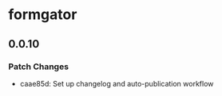 # formgator

## 0.0.10

### Patch Changes

- caae85d: Set up changelog and auto-publication workflow
